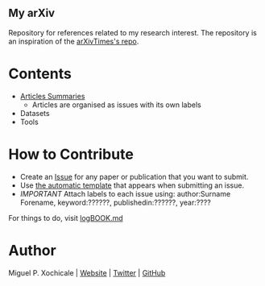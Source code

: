 My arXiv
---
Repository for references related to my research interest. The repository is an inspiration of the [arXivTimes's repo](https://github.com/arXivTimes/arXivTimes).

# Contents
* [Articles Summaries](https://github.com/mxochicale/arXiv/issues)
	* Articles are organised as issues with its own labels
* Datasets
* Tools

# How to Contribute
* Create an [Issue](https://github.com/mxochicale/arXiv/issues) for any paper or publication that you want to submit.
* Use [the automatic template](https://github.com/mxochicale/arXiv/blob/master/ISSUE_TEMPLATE.md) that appears when submitting an issue.
* *IMPORTANT* Attach labels to each issue using: author:Surname Forename, keyword:??????, publishedin:??????,  year:????
 
For things to do, visit [logBOOK.md](https://github.com/mxochicale/arXiv/blob/master/logBOOK.md)

# Author
Miguel P. Xochicale | [Website](https://mxochicale.github.io/) |  [Twitter](https://twitter.com/_mxochicale)  |  [GitHub](https://github.com/mxochicale)

